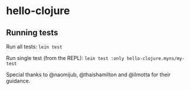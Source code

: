 # hello-clojure


## Running tests

Run all tests:  `lein test`

Run single test (from the REPL): `lein test :only hello-clojure.myns/my-test`


Special thanks to @naomijub, @thaishamilton and @ilmotta for their guidance.
